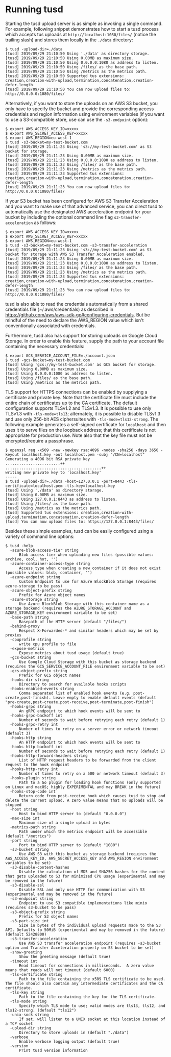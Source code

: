 # Running tusd

Starting the tusd upload server is as simple as invoking a single command. For example, following
snippet demonstrates how to start a tusd process which accepts tus uploads at
`http://localhost:1080/files/` (notice the trailing slash) and stores them locally in the `./data` directory:

```
$ tusd -upload-dir=./data
[tusd] 2019/09/29 21:10:50 Using './data' as directory storage.
[tusd] 2019/09/29 21:10:50 Using 0.00MB as maximum size.
[tusd] 2019/09/29 21:10:50 Using 0.0.0.0:1080 as address to listen.
[tusd] 2019/09/29 21:10:50 Using /files/ as the base path.
[tusd] 2019/09/29 21:10:50 Using /metrics as the metrics path.
[tusd] 2019/09/29 21:10:50 Supported tus extensions: creation,creation-with-upload,termination,concatenation,creation-defer-length
[tusd] 2019/09/29 21:10:50 You can now upload files to: http://0.0.0.0:1080/files/
```

Alternatively, if you want to store the uploads on an AWS S3 bucket, you only have to specify
the bucket and provide the corresponding access credentials and region information using
environment variables (if you want to use a S3-compatible store, use can use the `-s3-endpoint`
option):

```
$ export AWS_ACCESS_KEY_ID=xxxxx
$ export AWS_SECRET_ACCESS_KEY=xxxxx
$ export AWS_REGION=eu-west-1
$ tusd -s3-bucket=my-test-bucket.com
[tusd] 2019/09/29 21:11:23 Using 's3://my-test-bucket.com' as S3 bucket for storage.
[tusd] 2019/09/29 21:11:23 Using 0.00MB as maximum size.
[tusd] 2019/09/29 21:11:23 Using 0.0.0.0:1080 as address to listen.
[tusd] 2019/09/29 21:11:23 Using /files/ as the base path.
[tusd] 2019/09/29 21:11:23 Using /metrics as the metrics path.
[tusd] 2019/09/29 21:11:23 Supported tus extensions: creation,creation-with-upload,termination,concatenation,creation-defer-length
[tusd] 2019/09/29 21:11:23 You can now upload files to: http://0.0.0.0:1080/files/
```

If your S3 bucket has been configured for AWS S3 Transfer Acceleration and you want to make use of that advanced service,
you can direct tusd to automatically use the designated AWS acceleration endpoint for your bucket by including the optional
command line flag `s3-transfer-acceleration` as follows:

```
$ export AWS_ACCESS_KEY_ID=xxxxx
$ export AWS_SECRET_ACCESS_KEY=xxxxx
$ export AWS_REGION=eu-west-1
$ tusd -s3-bucket=my-test-bucket.com -s3-transfer-acceleration
[tusd] 2019/09/29 21:11:23 Using 's3://my-test-bucket.com' as S3 bucket for storage with AWS S3 Transfer Acceleration enabled.
[tusd] 2019/09/29 21:11:23 Using 0.00MB as maximum size.
[tusd] 2019/09/29 21:11:23 Using 0.0.0.0:1080 as address to listen.
[tusd] 2019/09/29 21:11:23 Using /files/ as the base path.
[tusd] 2019/09/29 21:11:23 Using /metrics as the metrics path.
[tusd] 2019/09/29 21:11:23 Supported tus extensions: creation,creation-with-upload,termination,concatenation,creation-defer-length
[tusd] 2019/09/29 21:11:23 You can now upload files to: http://0.0.0.0:1080/files/
```

tusd is also able to read the credentials automatically from a shared credentials file (~/.aws/credentials) as described in https://github.com/aws/aws-sdk-go#configuring-credentials.
But be mindful of the need to declare the AWS_REGION value which isn't conventionally associated with credentials.

Furthermore, tusd also has support for storing uploads on Google Cloud Storage. In order to enable this feature, supply the path to your account file containing the necessary credentials:

```
$ export GCS_SERVICE_ACCOUNT_FILE=./account.json
$ tusd -gcs-bucket=my-test-bucket.com
[tusd] Using 'gcs://my-test-bucket.com' as GCS bucket for storage.
[tusd] Using 0.00MB as maximum size.
[tusd] Using 0.0.0.0:1080 as address to listen.
[tusd] Using /files/ as the base path.
[tusd] Using /metrics as the metrics path.
```

TLS support for HTTPS connections can be enabled by supplying a certificate and private key. Note that the certificate file must include the entire chain of certificates up to the CA certificate.  The default configuration supports TLSv1.2 and TLSv1.3. It is possible to use only TLSv1.3 with `-tls-mode=tls13`; alternately, it is possible to disable TLSv1.3 and use only 256-bit AES ciphersuites with `-tls-mode=tls12-strong`.  The following example generates a self-signed certificate for `localhost` and then uses it to serve files on the loopback address; that this certificate is not appropriate for production use.  Note also that the key file must not be encrypted/require a passphrase.

```
$ openssl req -x509 -new -newkey rsa:4096 -nodes -sha256 -days 3650 -keyout localhost.key -out localhost.pem -subj "/CN=localhost"
Generating a 4096 bit RSA private key
........................++
..........................................++
writing new private key to 'localhost.key'
-----
$ tusd -upload-dir=./data -host=127.0.0.1 -port=8443 -tls-certificate=localhost.pem -tls-key=localhost.key
[tusd] Using './data' as directory storage.
[tusd] Using 0.00MB as maximum size.
[tusd] Using 127.0.0.1:8443 as address to listen.
[tusd] Using /files/ as the base path.
[tusd] Using /metrics as the metrics path.
[tusd] Supported tus extensions: creation,creation-with-upload,termination,concatenation,creation-defer-length
[tusd] You can now upload files to: https://127.0.0.1:8443/files/
```


Besides these simple examples, tusd can be easily configured using a variety of command line
options:

```
$ tusd -help
  -azure-blob-access-tier string
      Blob access tier when uploading new files (possible values: archive, cool, hot, '')
  -azure-container-access-type string
      Access type when creating a new container if it does not exist (possible values: blob, container, '')
  -azure-endpoint string
      Custom Endpoint to use for Azure BlockBlob Storage (requires azure-storage to be pass)
  -azure-object-prefix string
      Prefix for Azure object names
  -azure-storage string
      Use Azure BlockBlob Storage with this container name as a storage backend (requires the AZURE_STORAGE_ACCOUNT and AZURE_STORAGE_KEY environment variable to be set)
  -base-path string
      Basepath of the HTTP server (default "/files/")
  -behind-proxy
      Respect X-Forwarded-* and similar headers which may be set by proxies
  -cpuprofile string
      write cpu profile to file
  -expose-metrics
      Expose metrics about tusd usage (default true)
  -gcs-bucket string
      Use Google Cloud Storage with this bucket as storage backend (requires the GCS_SERVICE_ACCOUNT_FILE environment variable to be set)
  -gcs-object-prefix string
      Prefix for GCS object names
  -hooks-dir string
      Directory to search for available hooks scripts
  -hooks-enabled-events string
      Comma separated list of enabled hook events (e.g. post-create,post-finish). Leave empty to enable default events (default "pre-create,post-create,post-receive,post-terminate,post-finish")
  -hooks-grpc string
      An gRPC endpoint to which hook events will be sent to
  -hooks-grpc-backoff int
      Number of seconds to wait before retrying each retry (default 1)
  -hooks-grpc-retry int
      Number of times to retry on a server error or network timeout (default 3)
  -hooks-http string
      An HTTP endpoint to which hook events will be sent to
  -hooks-http-backoff int
      Number of seconds to wait before retrying each retry (default 1)
  -hooks-http-forward-headers string
      List of HTTP request headers to be forwarded from the client request to the hook endpoint
  -hooks-http-retry int
      Number of times to retry on a 500 or network timeout (default 3)
  -hooks-plugin string
      Path to a Go plugin for loading hook functions (only supported on Linux and macOS; highly EXPERIMENTAL and may BREAK in the future)
  -hooks-stop-code int
      Return code from post-receive hook which causes tusd to stop and delete the current upload. A zero value means that no uploads will be stopped
  -host string
      Host to bind HTTP server to (default "0.0.0.0")
  -max-size int
      Maximum size of a single upload in bytes
  -metrics-path string
      Path under which the metrics endpoint will be accessible (default "/metrics")
  -port string
      Port to bind HTTP server to (default "1080")
  -s3-bucket string
      Use AWS S3 with this bucket as storage backend (requires the AWS_ACCESS_KEY_ID, AWS_SECRET_ACCESS_KEY and AWS_REGION environment variables to be set)
  -s3-disable-content-hashes
      Disable the calculation of MD5 and SHA256 hashes for the content that gets uploaded to S3 for minimized CPU usage (experimental and may be removed in the future)
  -s3-disable-ssl
      Disable SSL and only use HTTP for communication with S3 (experimental and may be removed in the future)
  -s3-endpoint string
      Endpoint to use S3 compatible implementations like minio (requires s3-bucket to be pass)
  -s3-object-prefix string
      Prefix for S3 object names
  -s3-part-size int
      Size in bytes of the individual upload requests made to the S3 API. Defaults to 50MiB (experimental and may be removed in the future) (default 52428800)
  -s3-transfer-acceleration
      Use AWS S3 transfer acceleration endpoint (requires -s3-bucket option and Transfer Acceleration property on S3 bucket to be set)
  -show-greeting
      Show the greeting message (default true)
  -timeout int
      Read timeout for connections in milliseconds.  A zero value means that reads will not timeout (default 6000)
  -tls-certificate string
      Path to the file containing the x509 TLS certificate to be used. The file should also contain any intermediate certificates and the CA certificate.
  -tls-key string
      Path to the file containing the key for the TLS certificate.
  -tls-mode string
      Specify which TLS mode to use; valid modes are tls13, tls12, and tls12-strong. (default "tls12")
  -unix-sock string
      If set, will listen to a UNIX socket at this location instead of a TCP socket
  -upload-dir string
      Directory to store uploads in (default "./data")
  -verbose
      Enable verbose logging output (default true)
  -version
      Print tusd version information

```
